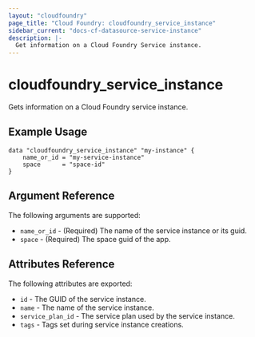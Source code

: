 ```yaml
---
layout: "cloudfoundry"
page_title: "Cloud Foundry: cloudfoundry_service_instance"
sidebar_current: "docs-cf-datasource-service-instance"
description: |-
  Get information on a Cloud Foundry Service instance.
---
```


# cloudfoundry\_service\_instance

Gets information on a Cloud Foundry service instance.

## Example Usage

```hcl
data "cloudfoundry_service_instance" "my-instance" {
    name_or_id = "my-service-instance"
    space      = "space-id"
}
```

## Argument Reference

The following arguments are supported:

* `name_or_id` - (Required) The name of the service instance or its guid.
* `space` - (Required) The space guid of the app.

## Attributes Reference

The following attributes are exported:

* `id` - The GUID of the service instance.
* `name` - The name of the service instance.
* `service_plan_id` - The service plan used by the service instance.
* `tags` - Tags set during service instance creations.
